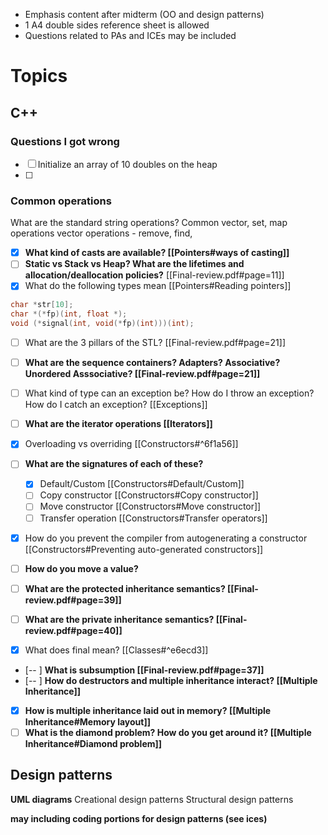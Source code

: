 - Emphasis content after midterm (OO and design patterns)
- 1 A4 double sides reference sheet is allowed
- Questions related to PAs and ICEs may be included

# Topics
## C++
### Questions I got wrong
- [ ] Initialize an array of 10 doubles on the heap
- [ ] 

### Common operations
What are the standard string operations?
Common vector, set, map operations
vector operations
	- remove, find, 

- [x] **What kind of casts are available? [[Pointers#ways of casting]]**
- [ ] **Static vs Stack vs Heap? What are the lifetimes and allocation/deallocation policies?** [[Final-review.pdf#page=11]]
- [x] What do the following types mean [[Pointers#Reading pointers]]
```c++
char *str[10];
char *(*fp)(int, float *);
void (*signal(int, void(*fp)(int)))(int);
```

- [ ] What are the 3 pillars of the STL? [[Final-review.pdf#page=21]]
- [ ] **What are the sequence containers? Adapters? Associative? Unordered Asssociative? [[Final-review.pdf#page=21]]**
- [ ] What kind of type can an exception be? How do I throw an exception? How do I catch an exception? [[Exceptions]]
- [ ] **What are the iterator operations [[Iterators]]**
- [x] Overloading vs overriding [[Constructors#^6f1a56]]

- [ ] **What are the signatures of each of these?**
	- [x] Default/Custom [[Constructors#Default/Custom]]
	- [ ] Copy constructor [[Constructors#Copy constructor]]
	- [ ] Move constructor [[Constructors#Move constructor]]
	- [ ] Transfer operation [[Constructors#Transfer operators]]
- [x] How do you prevent the compiler from autogenerating a constructor [[Constructors#Preventing auto-generated constructors]]
- [ ] **How do you move a value?** 

- [ ] **What are the protected inheritance semantics? [[Final-review.pdf#page=39]]**
- [ ] **What are the private inheritance semantics? [[Final-review.pdf#page=40]]**

- [x] What does final mean? [[Classes#^e6ecd3]]
- [-- ] **What is subsumption [[Final-review.pdf#page=37]]**
- [-- ] **How do destructors and multiple inheritance interact? [[Multiple Inheritance]]**
- [x] **How is multiple inheritance laid out in memory? [[Multiple Inheritance#Memory layout]]**
- [ ] **What is the diamond problem? How do you get around it? [[Multiple Inheritance#Diamond problem]]**

## Design patterns
**UML diagrams**
Creational design patterns
Structural design patterns

**may including coding portions for design patterns (see ices)**
